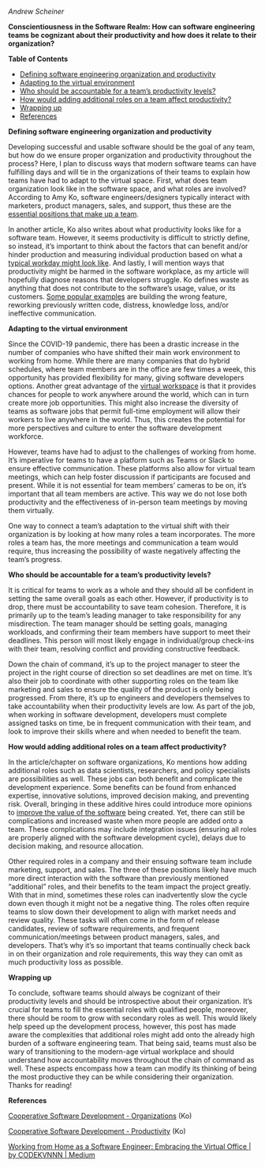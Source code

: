 *Andrew Scheiner*

**Conscientiousness in the Software Realm: How can software engineering teams be cognizant about their productivity and how does it relate to their organization?**

**Table of Contents**

* [Defining software engineering organization and productivity](#bookmark=id.gjdgxs)  
* [Adapting to the virtual environment](#bookmark=id.30j0zll)  
* [Who should be accountable for a team’s productivity levels?](#bookmark=id.1fob9te)  
* [How would adding additional roles on a team affect productivity?](#bookmark=id.3znysh7)  
* [Wrapping up](#bookmark=id.2et92p0)  
* [References](#bookmark=id.tyjcwt)

**Defining software engineering organization and productivity**

Developing successful and usable software should be the goal of any team, but how do we ensure proper organization and productivity throughout the process? Here, I plan to discuss ways that modern software teams can have fulfilling days and will tie in the organizations of their teams to explain how teams have had to adapt to the virtual space. First, what does team organization look like in the software space, and what roles are involved? According to Amy Ko, software engineers/designers typically interact with marketers, product managers, sales, and support, thus these are the [essential positions that make up a team](https://faculty.washington.edu/ajko/books/cooperative-software-development/organizations).

In another article, Ko also writes about what productivity looks like for a software team. However, it seems productivity is difficult to strictly define, so instead, it’s important to think about the factors that can benefit and/or hinder production and measuring individual production based on what a [typical workday might look like](https://faculty.washington.edu/ajko/books/cooperative-software-development/productivity). And lastly, I will mention ways that productivity might be harmed in the software workplace, as my article will hopefully diagnose reasons that developers struggle. Ko defines waste as anything that does not contribute to the software’s usage, value, or its customers. [Some popular examples](https://faculty.washington.edu/ajko/books/cooperative-software-development/productivity) are building the wrong feature, reworking previously written code, distress, knowledge loss, and/or ineffective communication.

**Adapting to the virtual environment**

Since the COVID-19 pandemic, there has been a drastic increase in the number of companies who have shifted their main work environment to working from home. While there are many companies that do hybrid schedules, where team members are in the office are few times a week, this opportunity has provided flexibility for many, giving software developers options. Another great advantage of the [virtual workspace](https://medium.com/@codekvnnn/working-from-home-as-a-software-engineer-embracing-the-virtual-office-23eb24a6c3ff) is that it provides chances for people to work anywhere around the world, which can in turn create more job opportunities. This might also increase the diversity of teams as software jobs that permit full-time employment will allow their workers to live anywhere in the world. Thus, this creates the potential for more perspectives and culture to enter the software development workforce.

However, teams have had to adjust to the challenges of working from home. It’s imperative for teams to have a platform such as Teams or Slack to ensure effective communication. These platforms also allow for virtual team meetings, which can help foster discussion if participants are focused and present. While it is not essential for team members’ cameras to be on, it’s important that all team members are active. This way we do not lose both productivity and the effectiveness of in-person team meetings by moving them virtually.

One way to connect a team’s adaptation to the virtual shift with their organization is by looking at how many roles a team incorporates. The more roles a team has, the more meetings and communication a team would require, thus increasing the possibility of waste negatively affecting the team’s progress.

**Who should be accountable for a team’s productivity levels?**

It is critical for teams to work as a whole and they should all be confident in setting the same overall goals as each other. However, if productivity is to drop, there must be accountability to save team cohesion. Therefore, it is primarily up to the team’s leading manager to take responsibility for any misdirection. The team manager should be setting goals, managing workloads, and confirming their team members have support to meet their deadlines. This person will most likely engage in individual/group check-ins with their team, resolving conflict and providing constructive feedback.

Down the chain of command, it’s up to the project manager to steer the project in the right course of direction so set deadlines are met on time. It’s also their job to coordinate with other supporting roles on the team like marketing and sales to ensure the quality of the product is only being progressed. From there, it’s up to engineers and developers themselves to take accountability when their productivity levels are low. As part of the job, when working in software development, developers must complete assigned tasks on time, be in frequent communication with their team, and look to improve their skills where and when needed to benefit the team.

**How would adding additional roles on a team affect productivity?**

In the article/chapter on software organizations, Ko mentions how adding additional roles such as data scientists, researchers, and policy specialists are possibilities as well. These jobs can both benefit and complicate the development experience. Some benefits can be found from enhanced expertise, innovative solutions, improved decision making, and preventing risk. Overall, bringing in these additive hires could introduce more opinions to [improve the value of the software](https://faculty.washington.edu/ajko/books/cooperative-software-development/organizations) being created. Yet, there can still be complications and increased waste when more people are added onto a team. These complications may include integration issues (ensuring all roles are properly aligned with the software development cycle), delays due to decision making, and resource allocation.

Other required roles in a company and their ensuing software team include marketing, support, and sales. The three of these positions likely have much more direct interaction with the software than previously mentioned “additional” roles, and their benefits to the team impact the project greatly. With that in mind, sometimes these roles can inadvertently slow the cycle down even though it might not be a negative thing. The roles often require teams to slow down their development to align with market needs and review quality. These tasks will often come in the form of release candidates, review of software requirements, and frequent communication/meetings between product managers, sales, and developers. That’s why it’s so important that teams continually check back in on their organization and role requirements, this way they can omit as much productivity loss as possible.

**Wrapping up**

To conclude, software teams should always be cognizant of their productivity levels and should be introspective about their organization. It’s crucial for teams to fill the essential roles with qualified people, moreover, there should be room to grow with secondary roles as well. This would likely help speed up the development process, however, this post has made aware the complexities that additional roles might add onto the already high burden of a software engineering team. That being said, teams must also be wary of transitioning to the modern-age virtual workplace and should understand how accountability moves throughout the chain of command as well. These aspects encompass how a team can modify its thinking of being the most productive they can be while considering their organization. Thanks for reading\!

**References**

[Cooperative Software Development \- Organizations](https://faculty.washington.edu/ajko/books/cooperative-software-development/organizations) (Ko)

[Cooperative Software Development \- Productivity](https://faculty.washington.edu/ajko/books/cooperative-software-development/productivity) (Ko)

[Working from Home as a Software Engineer: Embracing the Virtual Office | by CODEKVNNN | Medium](https://medium.com/@codekvnnn/working-from-home-as-a-software-engineer-embracing-the-virtual-office-23eb24a6c3ff)